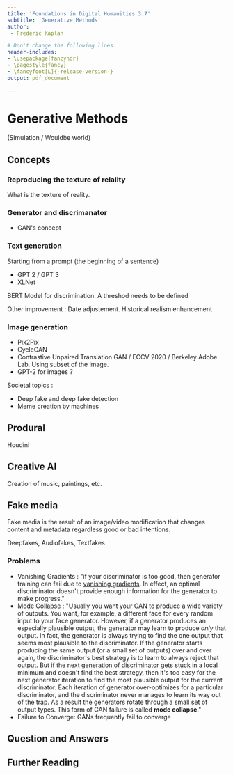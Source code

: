 ```yaml
---
title: 'Foundations in Digital Humanities 3.7'
subtitle: 'Generative Methods'
author:
 - Frederic Kaplan

# Don't change the following lines
header-includes:
- \usepackage{fancyhdr}
- \pagestyle{fancy}
- \fancyfoot[L]{-release-version-}
output: pdf_document

---
```


# Generative Methods

(Simulation / Wouldbe world)



## Concepts

### Reproducing the texture of relality 

What is the texture of reality. 

### Generator and discrimanator

- GAN's concept

### Text generation

Starting from a prompt (the beginning of a sentence)

- GPT 2 / GPT 3
- XLNet

BERT Model for discrimination. A threshod needs to be defined 

Other improvement : Date adjustement. Historical realism enhancement 

### Image generation

- Pix2Pix
- CycleGAN
- Contrastive Unpaired Translation GAN / ECCV 2020 / Berkeley Adobe Lab. Using subset of the image. 
- GPT-2 for images ?

Societal topics : 

- Deep fake and deep fake detection
- Meme creation by machines 

## Produral

Houdini



## Creative AI

Creation of music, paintings, etc. 

## Fake media

Fake media is the result of an image/video modification that changes content and metadata regardless good or bad intentions. 

Deepfakes, Audiofakes, Textfakes

### Problems

- Vanishing Gradients : "if your discriminator is too good, then generator training can fail due to [vanishing gradients](https://wikipedia.org/wiki/Vanishing_gradient_problem). In effect, an optimal discriminator doesn't provide enough information for the generator to make progress."
- Mode Collapse : "Usually you want your GAN to produce a wide variety of outputs. You want, for example, a different face for every random input to your face generator. However, if a generator produces an especially plausible output, the generator may learn to produce *only* that output. In fact, the generator is always trying to find the one output that seems most plausible to the discriminator. If the generator starts producing the same output (or a small set of outputs) over and over again, the discriminator's best strategy is to learn to always reject that output. But if the next generation of discriminator gets stuck in a local minimum and doesn't find the best strategy, then it's too easy for the next generator iteration to find the most plausible output for the current discriminator. Each iteration of generator over-optimizes for a particular discriminator, and the discriminator never manages to learn its way out of the trap. As a result the generators rotate through a small set of output types. This form of GAN failure is called **mode collapse**."
- Failure to Converge: GANs frequently fail to converge

## Question and Answers 



## Further Reading

